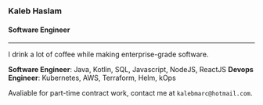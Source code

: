 ### Kaleb Haslam
#### Software Engineer
----

I drink a lot of coffee while making enterprise-grade software.

**Software Engineer**: Java, Kotlin, SQL, Javascript, NodeJS, ReactJS
**Devops Engineer**: Kubernetes, AWS, Terraform, Helm, kOps


Avaliable for part-time contract work, contact me at `kalebmarc@hotmail.com`.
